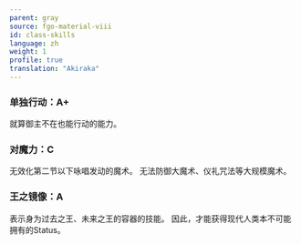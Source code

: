 ```yaml
---
parent: gray
source: fgo-material-viii
id: class-skills
language: zh
weight: 1
profile: true
translation: "Akiraka"
---
```


### 单独行动：A+

就算御主不在也能行动的能力。

### 对魔力：C

无效化第二节以下咏唱发动的魔术。
无法防御大魔术、仪礼咒法等大规模魔术。

### 王之镜像：A

表示身为过去之王、未来之王的容器的技能。
因此，才能获得现代人类本不可能拥有的Status。
